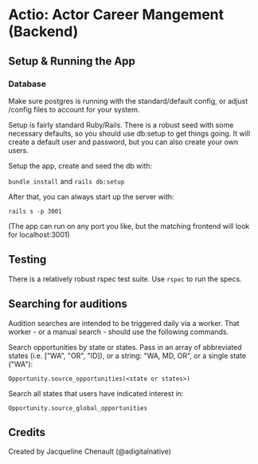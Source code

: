 # Actio: Actor Career Mangement (Backend)

## Setup & Running the App

### Database

Make sure postgres is running with the standard/default config, or adjust /config files to account for your system.

Setup is fairly standard Ruby/Rails. There is a robust seed with some necessary defaults, so you should use db:setup to get things going. It will create a default user and password, but you can also create your own users.

Setup the app, create and seed the db with:

`bundle install` and `rails db:setup`

After that, you can always start up the server with:

`rails s -p 3001`

(The app can run on any port you like, but the matching frontend will look for localhost:3001)

## Testing

There is a relatively robust rspec test suite. Use `rspec` to run the specs.

## Searching for auditions

Audition searches are intended to be triggered daily via a worker. That worker - or a manual search - should use the following commands.

Search opportunities by state or states. Pass in an array of abbreviated states (i.e. ["WA", "OR", "ID]), or a string: "WA, MD, OR", or a single state ("WA"):

`Opportunity.source_opportunities(<state or states>)`

Search all states that users have indicated interest in:

`Opportunity.source_global_opportunities`

## Credits

Created by Jacqueline Chenault (@adigitalnative)
